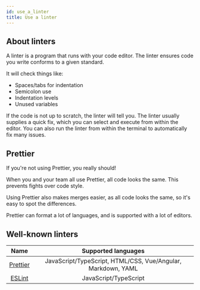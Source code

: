```yaml
---
id: use_a_linter
title: Use a linter
---
```


## About linters

A linter is a program that runs with your code editor.
The linter ensures code you write conforms to a given standard.

It will check things like:

- Spaces/tabs for indentation
- Semicolon use
- Indentation levels
- Unused variables

If the code is not up to scratch, the linter will tell you.
The linter usually supplies a quick fix, which you can select and execute from within the editor.
You can also run the linter from within the terminal to automatically fix many issues.

## Prettier

If you're not using Prettier, you really should!

When you and your team all use Prettier, all code looks the same.
This prevents fights over code style.

Using Prettier also makes merges easier, as all code looks the same, so it's easy to spot the differences.

Prettier can format a lot of languages, and is supported with a lot of editors.

## Well-known linters

|               Name               |                     Supported languages                      |
| :------------------------------: | :----------------------------------------------------------: |
| [Prettier](https://prettier.io/) | JavaScript/TypeScript, HTML/CSS, Vue/Angular, Markdown, YAML |
|  [ESLint](https://eslint.org/)   |                    JavaScript/TypeScript                     |
